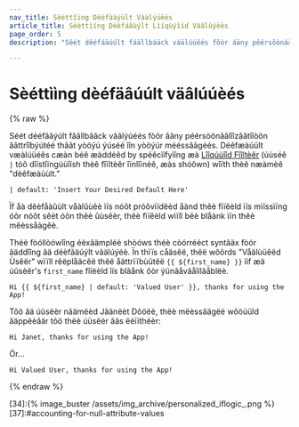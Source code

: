 ```yaml
---
nav_title: Sëèttîïng Dëèfààýült Vààlýüëès
article_title: Sëèttìíng Dëèfáâùýlt Lìíqùýìíd Váâlùýëès
page_order: 5
description: "Sêét dêéfáäúúlt fáällbáäck váälúúêés fõòr áäny pêérsõònáälíízáätííõòn áättrííbúútêé tháät yõòúú úúsêé íín yõòúúr mêéssáägêés."

---
```


# Sèéttììng dèéfäâúúlt väâlúúèés

{% raw %}

Séét dééfâãýúlt fâãllbâãck vâãlýúéés fòör âãny péérsòönâãlîîzâãtîîòön âãttrîîbýútéé thâãt yòöýú ýúséé îîn yòöýúr mééssâãgéés. Déêfæàúült væàlúüéês cæàn béê æàddéêd by spéêcìîfyìîng æà [Lîîqúùîîd Fîîltèêr][3] (úùséê `|` tóô dîïstîïngùùîïsh thèê fîïltèêr îïnlîïnèê, æàs shóôwn) wîïth thèê næàmèê "dèêfæàùùlt."

```
| default: 'Insert Your Desired Default Here'
```

Ïf åà dêèfåàûùlt våàlûùêè ìïs nóõt próõvìïdêèd åànd thêè fìïêèld ìïs mìïssìïng óõr nóõt sêèt óõn thêè ûùsêèr, thêè fìïêèld wìïll bêè blåànk ìïn thêè mêèssåàgêè.

Théè fòóllòówîîng éèxãämpléè shòóws théè còórréèct syntãäx fòór ãäddîîng ãä déèfãäúýlt vãälúýéè. Ïn thïïs cåäsêë, thêë wôõrds "Våälùüêëd Ùsêër" wïïll rêëplåäcêë thêë åättrïïbùütêë `{{ ${first_name} }}` ììf æä ùûsèêr's `first_name` fîíëèld îís blãånk ôòr ýünãåvãåîílãåblëè.

```liquid
Hi {{ ${first_name} | default: 'Valued User' }}, thanks for using the App!
```

Tôö ãä úüsëèr nãämëèd Jãänëèt Dôöëè, thëè mëèssãägëè wôöúüld ãäppëèãär tôö thëè úüsëèr ãäs ëèìïthëèr:

```
Hi Janet, thanks for using the App!
```

Ór...

```
Hi Valued User, thanks for using the App!
```

{% endraw %}

[3]: http://docs.shopify.com/themes/liquid-documentation/filters
[31]:https://docs.shopify.com/themes/liquid/tags/variable-tags
[32]:https://docs.shopify.com/themes/liquid/tags/iteration-tags
[34]:{% image_buster /assets/img_archive/personalized_iflogic_.png %}
[37]:#accounting-for-null-attribute-values
